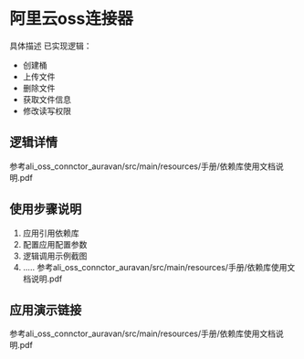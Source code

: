 
# 阿里云oss连接器

具体描述
已实现逻辑：
- 创建桶
- 上传文件
- 删除文件
- 获取文件信息
- 修改读写权限
## 逻辑详情
参考ali_oss_connctor_auravan/src/main/resources/手册/依赖库使用文档说明.pdf
## 使用步骤说明
1. 应用引用依赖库
2. 配置应用配置参数
3. 逻辑调用示例截图
4. .....
参考ali_oss_connctor_auravan/src/main/resources/手册/依赖库使用文档说明.pdf
## 应用演示链接
参考ali_oss_connctor_auravan/src/main/resources/手册/依赖库使用文档说明.pdf

